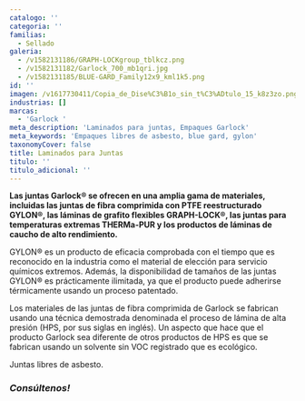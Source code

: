 ```yaml
---
catalogo: ''
categoria: ''
familias:
  - Sellado
galeria:
  - /v1582131186/GRAPH-LOCKgroup_tblkcz.png
  - /v1582131182/Garlock_700_mb1qri.jpg
  - /v1582131185/BLUE-GARD_Family12x9_kml1k5.png
id: ''
imagen: /v1617730411/Copia_de_Dise%C3%B1o_sin_t%C3%ADtulo_15_k8z3zo.png
industrias: []
marcas:
  - 'Garlock '
meta_description: 'Laminados para juntas, Empaques Garlock'
meta_keywords: 'Empaques libres de asbesto, blue gard, gylon'
taxonomyCover: false
title: Laminados para Juntas
titulo: ''
titulo_adicional: ''
---
```





**Las juntas Garlock® se ofrecen en una amplia gama de materiales, incluidas las juntas de fibra comprimida con PTFE reestructurado GYLON®, las láminas de grafito flexibles GRAPH-LOCK®, las juntas para temperaturas extremas THERMa-PUR y los productos de láminas de caucho de alto rendimiento.**

GYLON® es un producto de eficacia comprobada con el tiempo que es reconocido en la industria como el material de elección para servicio químicos extremos. Además, la disponibilidad de tamaños de las juntas GYLON® es prácticamente ilimitada, ya que el producto puede adherirse térmicamente usando un proceso patentado.

Los materiales de las juntas de fibra comprimida de Garlock se fabrican usando una técnica demostrada denominada el proceso de lámina de alta presión (HPS, por sus siglas en inglés). Un aspecto que hace que el producto Garlock sea diferente de otros productos de HPS es que se fabrican usando un solvente sin VOC registrado que es ecológico.

Juntas libres de asbesto.

### **_Consúltenos!_**
